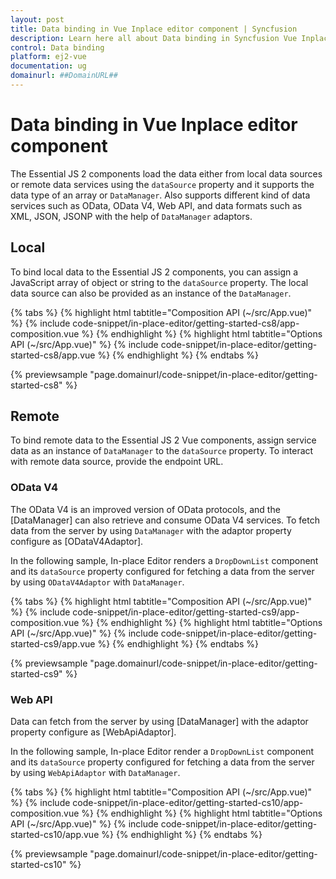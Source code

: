 ```yaml
---
layout: post
title: Data binding in Vue Inplace editor component | Syncfusion
description: Learn here all about Data binding in Syncfusion Vue Inplace editor component of Syncfusion Essential JS 2 and more.
control: Data binding 
platform: ej2-vue
documentation: ug
domainurl: ##DomainURL##
---
```


# Data binding in Vue Inplace editor component

The Essential JS 2 components load the data either from local data sources or remote data services using the `dataSource` property and it supports the data type of an array or `DataManager`. Also supports different kind of data services such as OData, OData V4, Web API, and data formats such as XML, JSON, JSONP with the help of `DataManager` adaptors.

## Local

To bind local data to the Essential JS 2 components, you can assign a JavaScript array of object or string to the `dataSource` property. The local data source can also be provided as an instance of the `DataManager`.

{% tabs %}
{% highlight html tabtitle="Composition API (~/src/App.vue)" %}
{% include code-snippet/in-place-editor/getting-started-cs8/app-composition.vue %}
{% endhighlight %}
{% highlight html tabtitle="Options API (~/src/App.vue)" %}
{% include code-snippet/in-place-editor/getting-started-cs8/app.vue %}
{% endhighlight %}
{% endtabs %}
        
{% previewsample "page.domainurl/code-snippet/in-place-editor/getting-started-cs8" %}

## Remote

To bind remote data to the Essential JS 2 Vue components, assign service data as an instance of `DataManager` to the `dataSource` property. To interact with remote data source, provide the endpoint URL.

### OData V4

The OData V4 is an improved version of OData protocols, and the [DataManager] can also retrieve and consume OData V4 services. To fetch data from the server by using `DataManager` with the adaptor property configure as [ODataV4Adaptor].

In the following sample, In-place Editor renders a `DropDownList` component and its `dataSource` property configured for fetching a data from the server by using `ODataV4Adaptor` with `DataManager`.

{% tabs %}
{% highlight html tabtitle="Composition API (~/src/App.vue)" %}
{% include code-snippet/in-place-editor/getting-started-cs9/app-composition.vue %}
{% endhighlight %}
{% highlight html tabtitle="Options API (~/src/App.vue)" %}
{% include code-snippet/in-place-editor/getting-started-cs9/app.vue %}
{% endhighlight %}
{% endtabs %}
        
{% previewsample "page.domainurl/code-snippet/in-place-editor/getting-started-cs9" %}

### Web API

Data can fetch from the server by using [DataManager] with the adaptor property configure as [WebApiAdaptor].

In the following sample, In-place Editor render a `DropDownList` component and its `dataSource` property configured for fetching a data from the server by using `WebApiAdaptor` with `DataManager`.

{% tabs %}
{% highlight html tabtitle="Composition API (~/src/App.vue)" %}
{% include code-snippet/in-place-editor/getting-started-cs10/app-composition.vue %}
{% endhighlight %}
{% highlight html tabtitle="Options API (~/src/App.vue)" %}
{% include code-snippet/in-place-editor/getting-started-cs10/app.vue %}
{% endhighlight %}
{% endtabs %}
        
{% previewsample "page.domainurl/code-snippet/in-place-editor/getting-started-cs10" %}